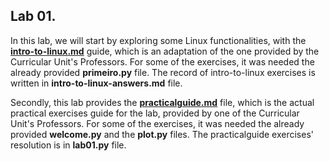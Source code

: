 ## Lab 01.



In this lab, we will start by exploring some Linux functionalities, with the **[intro-to-linux.md](https://github.com/alexandradecarvalho/programming-fundamentals/blob/main/practical-classes/lab01/intro-to-linux.md)** guide, which is an adaptation of the one provided by the Curricular Unit's Professors. For some of the exercises, it was needed the already provided **primeiro.py** file. The record of intro-to-linux exercises is written in **intro-to-linux-answers.md** file.



Secondly, this lab provides the **[practicalguide.md](https://github.com/alexandradecarvalho/programming-fundamentals/blob/main/practical-classes/lab01/practicalguide.md)** file, which is the actual practical exercises guide for the lab, provided by one of the Curricular Unit's Professors. For some of the exercises, it was needed the already provided **welcome.py** and the **plot.py** files. The practicalguide exercises' resolution is in **lab01.py** file.

